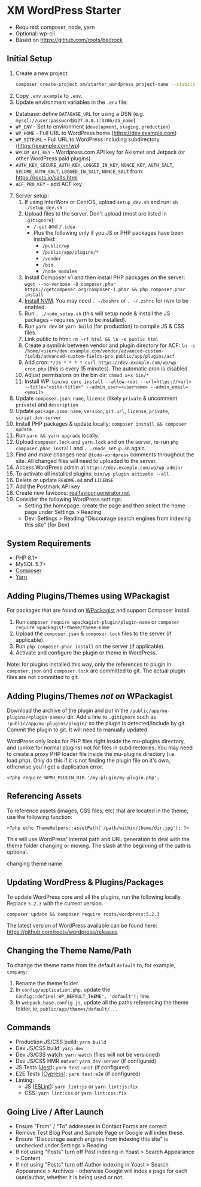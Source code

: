 # XM WordPress Starter

* Required: composer, node, yarn
* Optional: wp-cli
* Based on https://github.com/roots/bedrock

## Initial Setup

1. Create a new project:
    ```sh
    composer create-project xm/starter_wordpress project-name --stability=dev --no-install --remove-vcs
    ```
2. Copy `.env.example` to `.env`.
6. Update environment variables in the `.env` file:
  * Database: define `DATABASE_URL` for using a DSN (e.g. `mysql://user:password@127.0.0.1:3306/db_name`)
  * `WP_ENV` - Set to environment (`development`, `staging`, `production`)
  * `WP_HOME` - Full URL to WordPress home (https://dev.example.com)
  * `WP_SITEURL` - Full URL to WordPress including subdirectory (https://example.com/wp)
  * `WPCOM_API_KEY` - Wordpress.com API key for Akismet and Jetpack (or other WordPress paid plugins)
  * `AUTH_KEY`, `SECURE_AUTH_KEY`, `LOGGED_IN_KEY`, `NONCE_KEY`, `AUTH_SALT`, `SECURE_AUTH_SALT`, `LOGGED_IN_SALT`, `NONCE_SALT` from: https://roots.io/salts.html
  * `ACF_PRO_KEY` - add ACF key
7. Server setup:
    1. If using InterWorx or CentOS, upload `setup_dev.sh` and run: `sh ./setup_dev.sh`
    2. Upload files to the server. Don't upload (most are listed in `.gitignore`):
        - `/.git` and `/.idea`
        - Plus the following only if you JS or PHP packages have been installed:
          - `/public/wp`
          - `/public/app/plugins/*`
          - `/vendor`
          - `/bin`
          - `/node_modules`
    3. Install Composer v1 and then install PHP packages on the server: `wget --no-verbose -O composer.phar https://getcomposer.org/composer-1.phar && php composer.phar install`
    4. [Install NVM](https://github.com/creationix/nvm#install-script). You may need `. ~/bashrc` or `. ~/.zshrc` for nvm to be enabled.
    5. Run `. ./node_setup.sh` (this will setup node & install the JS packages – requires yarn to be installed).
    6. Run `yarn dev` or `yarn build` (for production) to compile JS & CSS files.
    7. Link public to html: `rm -rf html && ln -s public html`
    8. Create a symlink between vendor and plugin directory for ACF: `ln -s /home/<user>/dev.example.com/vendor/advanced-custom-fields/advanced-custom-fields-pro public/app/plugins/acf`
    9. Add cron: `*/15 * * * * curl https://dev.example.com/wp/wp-cron.php` (this is every 15 minutes). The automatic cron is disabled.
    10. Adjust permissions on the bin dir: `chmod u+x bin/*`
    11. Install WP: `bin/wp core install --allow-root --url=https://<url> --title="<site-title>" --admin_user=<username> --admin_email=<email>`
4. Update `composer.json`: `name`, `license` (likely `private` & uncomment `private`) and `description`
5. Update `package.json`: `name`, `version`, `git.url`, `license`, `private`, `script.dev-server`
8. Install PHP packages & update locally: `composer install && composer update`
9. Run `yarn && yarn upgrade` locally.
10. Upload `composer.lock` and `yarn.lock` and on the server, re-run `php composer.phar install` and `. ./node_setup.sh` again.
11. Find and make changes near `@todo-wordpress` comments throughout the site. All changed files will need to uploaded to the server.
12. Access WordPress admin at `https://dev.example.com/wp/wp-admin/`
13. To activate all installed plugins: `bin/wp plugin activate --all`
14. Delete or update `README.md` and `LICENSE`
15. Add the Postmark API key
16. Create new favicons: [realfavicongenerator.net](https://realfavicongenerator.net)
17. Consider the following WordPress settings:
    - Setting the homepage: create the page and then select the home page under Settings > Reading 
    - Dev: Settings > Reading "Discourage search engines from indexing this site" (for Dev)

## System Requirements

  - PHP 8.1+
  - MySQL 5.7+
  - [Composer](https://getcomposer.org/download/)
  - [Yarn](https://yarnpkg.com/en/docs/install)

## Adding Plugins/Themes using WPackagist

For packages that are found on [WPackagist](https://wpackagist.org/) and support Composer install.

1. Run `composer require wpackagist-plugin/plugin-name` or `composer require wpackagist-theme/theme-name`
2. Upload the `composer.json` & `composer.lock` files to the server (if applicable).
3. Run `php composer.phar install` on the server (if applicable).
4. Activate and configure the plugin or theme in WordPress.

Note: for plugins installed this way, only the references to plugin 
in `composer.json` and `composer.lock` are committed to git.
The actual plugin files are not committed to git.

## Adding Plugins/Themes *not on* WPackagist

Download the archive of the plugin and put in the `/public/app/mu-plugins/<plugin-name>/` dir.
Add a line to `.gitignore` such as `!public/app/mu-plugins/plugin/` so the plugin is detected/include by git.
Commit the plugin to git. It will need to manually updated.

WordPress only looks for PHP files right inside the mu-plugins directory, and (unlike for normal plugins) not for files in subdirectories. You may need to create a proxy PHP loader file inside the mu-plugins directory (i.e. load.php). Only do this if it is not finding the plugin file on it's own, otherwise you'll get a duplication error.

`<?php require WPMU_PLUGIN_DIR.'/my-plugin/my-plugin.php';`

## Referencing Assets

To reference assets (images, CSS files, etc) that are located in the theme, use the following function:

`<?php echo ThemeHelpers::assetPath('/path/within/theme/dir.jpg'); ?>`

This will use WordPress' internal path and URL generation to deal with the theme folder changing or moving. The slash at the beginning of the path is optional.

changing theme name

## Updating WordPress & Plugins/Packages

To update WordPress core and all the plugins, run the following locally.
Replace `5.2.3` with the current version. 

`composer update && composer require roots/wordpress:5.2.3`

The latest version of WordPress available can be found here: https://github.com/roots/wordpress/releases

## Changing the Theme Name/Path

To change the theme name from the default `default` to, for example, `company`:

1. Rename the theme folder.
2. In `config/application.php`, update the `Config::define('WP_DEFAULT_THEME', 'default');` line.
3. In `webpack.base.config.js`, update all the paths referencing the theme folder, ie, `public/app/themes/default/...`

## Commands

  - Production JS/CSS build: `yarn build`
  - Dev JS/CSS build: `yarn dev`
  - Dev JS/CSS watch: `yarn watch` (files will not be versioned)
  - Dev JS/CSS HMR server: `yarn dev-server` (if configured)
  - JS Tests ([Jest](https://jestjs.io/)): `yarn test:unit` (if configured)
  - E2E Tests ([Cypress](https://www.cypress.io/)): `yarn test:e2e` (if configured)
  - Linting:
    - JS ([ESLint](https://eslint.org/)): `yarn lint:js` or `yarn lint:js:fix`
    - CSS: `yarn lint:css` or `yarn lint:css:fix`

## Going Live / After Launch

  - Ensure "From" / "To" addresses in Contact Forms are correct
  - Remove Test Blog Post and Sample Page or Google will index these.
  - Ensure "Discourage search engines from indexing this site" is unchecked under Settings > Reading
  - If not using "Posts" turn off Post indexing in Yoast > Search Appearance > Content
  - If not using "Posts" turn off Author indexing in Yoast > Search Appearance > Archives - otherwise Google will index a page for each user/author, whether it is being used or not.
